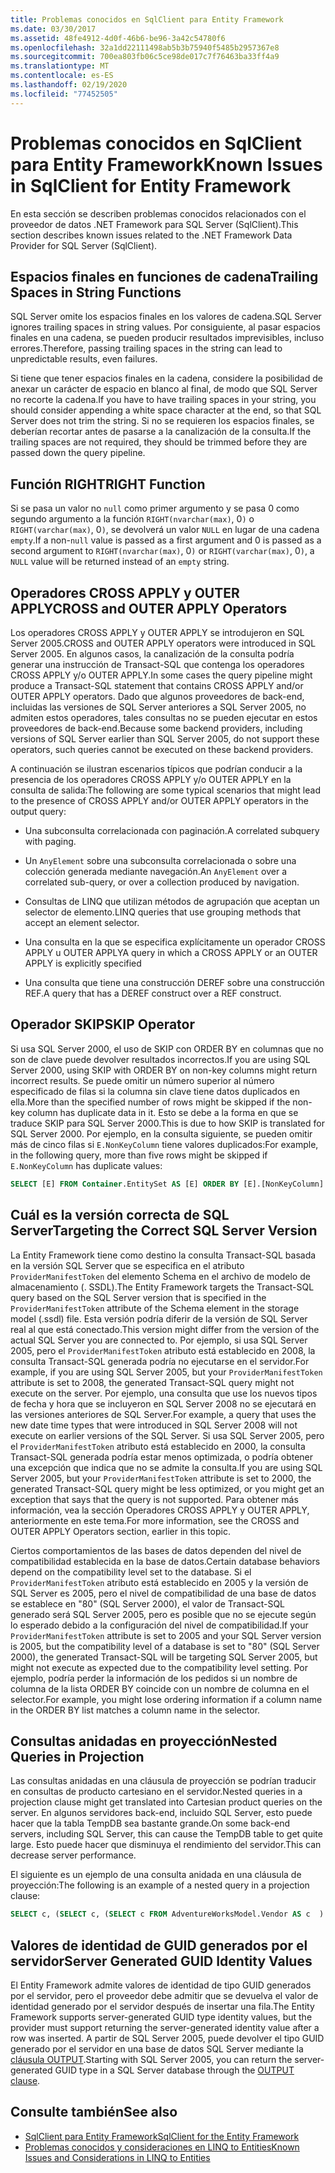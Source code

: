 ```yaml
---
title: Problemas conocidos en SqlClient para Entity Framework
ms.date: 03/30/2017
ms.assetid: 48fe4912-4d0f-46b6-be96-3a42c54780f6
ms.openlocfilehash: 32a1dd22111498ab5b3b75940f5485b2957367e8
ms.sourcegitcommit: 700ea803fb06c5ce98de017c7f76463ba33ff4a9
ms.translationtype: MT
ms.contentlocale: es-ES
ms.lasthandoff: 02/19/2020
ms.locfileid: "77452505"
---
```

# <a name="known-issues-in-sqlclient-for-entity-framework"></a><span data-ttu-id="17c32-102">Problemas conocidos en SqlClient para Entity Framework</span><span class="sxs-lookup"><span data-stu-id="17c32-102">Known Issues in SqlClient for Entity Framework</span></span>
<span data-ttu-id="17c32-103">En esta sección se describen problemas conocidos relacionados con el proveedor de datos .NET Framework para SQL Server (SqlClient).</span><span class="sxs-lookup"><span data-stu-id="17c32-103">This section describes known issues related to the .NET Framework Data Provider for SQL Server (SqlClient).</span></span>  
  
## <a name="trailing-spaces-in-string-functions"></a><span data-ttu-id="17c32-104">Espacios finales en funciones de cadena</span><span class="sxs-lookup"><span data-stu-id="17c32-104">Trailing Spaces in String Functions</span></span>  
 <span data-ttu-id="17c32-105">SQL Server omite los espacios finales en los valores de cadena.</span><span class="sxs-lookup"><span data-stu-id="17c32-105">SQL Server ignores trailing spaces in string values.</span></span> <span data-ttu-id="17c32-106">Por consiguiente, al pasar espacios finales en una cadena, se pueden producir resultados imprevisibles, incluso errores.</span><span class="sxs-lookup"><span data-stu-id="17c32-106">Therefore, passing trailing spaces in the string can lead to unpredictable results, even failures.</span></span>  
  
 <span data-ttu-id="17c32-107">Si tiene que tener espacios finales en la cadena, considere la posibilidad de anexar un carácter de espacio en blanco al final, de modo que SQL Server no recorte la cadena.</span><span class="sxs-lookup"><span data-stu-id="17c32-107">If you have to have trailing spaces in your string, you should consider appending a white space character at the end, so that SQL Server does not trim the string.</span></span> <span data-ttu-id="17c32-108">Si no se requieren los espacios finales, se deberían recortar antes de pasarse a la canalización de la consulta.</span><span class="sxs-lookup"><span data-stu-id="17c32-108">If the trailing spaces are not required, they should be trimmed before they are passed down the query pipeline.</span></span>  
  
## <a name="right-function"></a><span data-ttu-id="17c32-109">Función RIGHT</span><span class="sxs-lookup"><span data-stu-id="17c32-109">RIGHT Function</span></span>  
 <span data-ttu-id="17c32-110">Si se pasa un valor no `null` como primer argumento y se pasa 0 como segundo argumento a la función `RIGHT(nvarchar(max)`, 0`)` o `RIGHT(varchar(max)`, 0`)`, se devolverá un valor `NULL` en lugar de una cadena `empty`.</span><span class="sxs-lookup"><span data-stu-id="17c32-110">If a non-`null` value is passed as a first argument and 0 is passed as a second argument to `RIGHT(nvarchar(max)`, 0`)` or `RIGHT(varchar(max)`, 0`)`, a `NULL` value will be returned instead of an `empty` string.</span></span>  
  
## <a name="cross-and-outer-apply-operators"></a><span data-ttu-id="17c32-111">Operadores CROSS APPLY y OUTER APPLY</span><span class="sxs-lookup"><span data-stu-id="17c32-111">CROSS and OUTER APPLY Operators</span></span>  
 <span data-ttu-id="17c32-112">Los operadores CROSS APPLY y OUTER APPLY se introdujeron en SQL Server 2005.</span><span class="sxs-lookup"><span data-stu-id="17c32-112">CROSS and OUTER APPLY operators were introduced in SQL Server 2005.</span></span> <span data-ttu-id="17c32-113">En algunos casos, la canalización de la consulta podría generar una instrucción de Transact-SQL que contenga los operadores CROSS APPLY y/o OUTER APPLY.</span><span class="sxs-lookup"><span data-stu-id="17c32-113">In some cases the query pipeline might produce a Transact-SQL statement that contains CROSS APPLY and/or OUTER APPLY operators.</span></span> <span data-ttu-id="17c32-114">Dado que algunos proveedores de back-end, incluidas las versiones de SQL Server anteriores a SQL Server 2005, no admiten estos operadores, tales consultas no se pueden ejecutar en estos proveedores de back-end.</span><span class="sxs-lookup"><span data-stu-id="17c32-114">Because some backend providers, including versions of SQL Server earlier than SQL Server 2005, do not support these operators, such queries cannot be executed on these backend providers.</span></span>  
  
 <span data-ttu-id="17c32-115">A continuación se ilustran escenarios típicos que podrían conducir a la presencia de los operadores CROSS APPLY y/o OUTER APPLY en la consulta de salida:</span><span class="sxs-lookup"><span data-stu-id="17c32-115">The following are some typical scenarios that might lead to the presence of CROSS APPLY and/or OUTER APPLY operators in the output query:</span></span>  
  
- <span data-ttu-id="17c32-116">Una subconsulta correlacionada con paginación.</span><span class="sxs-lookup"><span data-stu-id="17c32-116">A correlated subquery with paging.</span></span>  
  
- <span data-ttu-id="17c32-117">Un `AnyElement` sobre una subconsulta correlacionada o sobre una colección generada mediante navegación.</span><span class="sxs-lookup"><span data-stu-id="17c32-117">An `AnyElement` over a correlated sub-query, or over a collection produced by navigation.</span></span>  
  
- <span data-ttu-id="17c32-118">Consultas de LINQ que utilizan métodos de agrupación que aceptan un selector de elemento.</span><span class="sxs-lookup"><span data-stu-id="17c32-118">LINQ queries that use grouping methods that accept an element selector.</span></span>  
  
- <span data-ttu-id="17c32-119">Una consulta en la que se especifica explícitamente un operador CROSS APPLY u OUTER APPLY</span><span class="sxs-lookup"><span data-stu-id="17c32-119">A query in which a CROSS APPLY or an OUTER APPLY is explicitly specified</span></span>  
  
- <span data-ttu-id="17c32-120">Una consulta que tiene una construcción DEREF sobre una construcción REF.</span><span class="sxs-lookup"><span data-stu-id="17c32-120">A query that has a DEREF construct over a REF construct.</span></span>  
  
## <a name="skip-operator"></a><span data-ttu-id="17c32-121">Operador SKIP</span><span class="sxs-lookup"><span data-stu-id="17c32-121">SKIP Operator</span></span>  
 <span data-ttu-id="17c32-122">Si usa SQL Server 2000, el uso de SKIP con ORDER BY en columnas que no son de clave puede devolver resultados incorrectos.</span><span class="sxs-lookup"><span data-stu-id="17c32-122">If you are using SQL Server 2000, using SKIP with ORDER BY on non-key columns might return incorrect results.</span></span> <span data-ttu-id="17c32-123">Se puede omitir un número superior al número especificado de filas si la columna sin clave tiene datos duplicados en ella.</span><span class="sxs-lookup"><span data-stu-id="17c32-123">More than the specified number of rows might be skipped if the non-key column has duplicate data in it.</span></span> <span data-ttu-id="17c32-124">Esto se debe a la forma en que se traduce SKIP para SQL Server 2000.</span><span class="sxs-lookup"><span data-stu-id="17c32-124">This is due to how SKIP is translated for SQL Server 2000.</span></span> <span data-ttu-id="17c32-125">Por ejemplo, en la consulta siguiente, se pueden omitir más de cinco filas si `E.NonKeyColumn` tiene valores duplicados:</span><span class="sxs-lookup"><span data-stu-id="17c32-125">For example, in the following query, more than five rows might be skipped if `E.NonKeyColumn` has duplicate values:</span></span>  
  
```sql  
SELECT [E] FROM Container.EntitySet AS [E] ORDER BY [E].[NonKeyColumn] DESC SKIP 5L  
```  
  
## <a name="targeting-the-correct-sql-server-version"></a><span data-ttu-id="17c32-126">Cuál es la versión correcta de SQL Server</span><span class="sxs-lookup"><span data-stu-id="17c32-126">Targeting the Correct SQL Server Version</span></span>  
 <span data-ttu-id="17c32-127">La Entity Framework tiene como destino la consulta Transact-SQL basada en la versión SQL Server que se especifica en el atributo `ProviderManifestToken` del elemento Schema en el archivo de modelo de almacenamiento (. SSDL).</span><span class="sxs-lookup"><span data-stu-id="17c32-127">The Entity Framework targets the Transact-SQL query based on the SQL Server version that is specified in the `ProviderManifestToken` attribute of the Schema element in the storage model (.ssdl) file.</span></span> <span data-ttu-id="17c32-128">Esta versión podría diferir de la versión de SQL Server real al que está conectado.</span><span class="sxs-lookup"><span data-stu-id="17c32-128">This version might differ from the version of the actual SQL Server you are connected to.</span></span> <span data-ttu-id="17c32-129">Por ejemplo, si usa SQL Server 2005, pero el `ProviderManifestToken` atributo está establecido en 2008, la consulta Transact-SQL generada podría no ejecutarse en el servidor.</span><span class="sxs-lookup"><span data-stu-id="17c32-129">For example, if you are using SQL Server 2005, but your `ProviderManifestToken` attribute is set to 2008, the generated Transact-SQL query might not execute on the server.</span></span> <span data-ttu-id="17c32-130">Por ejemplo, una consulta que use los nuevos tipos de fecha y hora que se incluyeron en SQL Server 2008 no se ejecutará en las versiones anteriores de SQL Server.</span><span class="sxs-lookup"><span data-stu-id="17c32-130">For example, a query that uses the new date time types that were introduced in SQL Server 2008 will not execute on earlier versions of the SQL Server.</span></span> <span data-ttu-id="17c32-131">Si usa SQL Server 2005, pero el `ProviderManifestToken` atributo está establecido en 2000, la consulta Transact-SQL generada podría estar menos optimizada, o podría obtener una excepción que indica que no se admite la consulta.</span><span class="sxs-lookup"><span data-stu-id="17c32-131">If you are using SQL Server 2005, but your `ProviderManifestToken` attribute is set to 2000, the generated Transact-SQL query might be less optimized, or you might get an exception that says that the query is not supported.</span></span> <span data-ttu-id="17c32-132">Para obtener más información, vea la sección Operadores CROSS APPLY y OUTER APPLY, anteriormente en este tema.</span><span class="sxs-lookup"><span data-stu-id="17c32-132">For more information, see the CROSS and OUTER APPLY Operators section, earlier in this topic.</span></span>  
  
 <span data-ttu-id="17c32-133">Ciertos comportamientos de las bases de datos dependen del nivel de compatibilidad establecida en la base de datos.</span><span class="sxs-lookup"><span data-stu-id="17c32-133">Certain database behaviors depend on the compatibility level set to the database.</span></span> <span data-ttu-id="17c32-134">Si el `ProviderManifestToken` atributo está establecido en 2005 y la versión de SQL Server es 2005, pero el nivel de compatibilidad de una base de datos se establece en "80" (SQL Server 2000), el valor de Transact-SQL generado será SQL Server 2005, pero es posible que no se ejecute según lo esperado debido a la configuración del nivel de compatibilidad.</span><span class="sxs-lookup"><span data-stu-id="17c32-134">If your `ProviderManifestToken` attribute is set to 2005 and your SQL Server version is 2005, but the compatibility level of a database is set to "80" (SQL Server 2000), the generated Transact-SQL will be targeting SQL Server 2005, but might not execute as expected due to the compatibility level setting.</span></span> <span data-ttu-id="17c32-135">Por ejemplo, podría perder la información de los pedidos si un nombre de columna de la lista ORDER BY coincide con un nombre de columna en el selector.</span><span class="sxs-lookup"><span data-stu-id="17c32-135">For example, you might lose ordering information if a column name in the ORDER BY list matches a column name in the selector.</span></span>  
  
## <a name="nested-queries-in-projection"></a><span data-ttu-id="17c32-136">Consultas anidadas en proyección</span><span class="sxs-lookup"><span data-stu-id="17c32-136">Nested Queries in Projection</span></span>  
 <span data-ttu-id="17c32-137">Las consultas anidadas en una cláusula de proyección se podrían traducir en consultas de producto cartesiano en el servidor.</span><span class="sxs-lookup"><span data-stu-id="17c32-137">Nested queries in a projection clause might get translated into Cartesian product queries on the server.</span></span> <span data-ttu-id="17c32-138">En algunos servidores back-end, incluido SQL Server, esto puede hacer que la tabla TempDB sea bastante grande.</span><span class="sxs-lookup"><span data-stu-id="17c32-138">On some back-end servers, including SQL Server, this can cause the TempDB table to get quite large.</span></span> <span data-ttu-id="17c32-139">Esto puede hacer que disminuya el rendimiento del servidor.</span><span class="sxs-lookup"><span data-stu-id="17c32-139">This can decrease server performance.</span></span>  
  
 <span data-ttu-id="17c32-140">El siguiente es un ejemplo de una consulta anidada en una cláusula de proyección:</span><span class="sxs-lookup"><span data-stu-id="17c32-140">The following is an example of a nested query in a projection clause:</span></span>  
  
```sql  
SELECT c, (SELECT c, (SELECT c FROM AdventureWorksModel.Vendor AS c  ) As Inner2 FROM AdventureWorksModel.JobCandidate AS c  ) As Inner1 FROM AdventureWorksModel.EmployeeDepartmentHistory AS c  
```  
  
## <a name="server-generated-guid-identity-values"></a><span data-ttu-id="17c32-141">Valores de identidad de GUID generados por el servidor</span><span class="sxs-lookup"><span data-stu-id="17c32-141">Server Generated GUID Identity Values</span></span>  
 <span data-ttu-id="17c32-142">El Entity Framework admite valores de identidad de tipo GUID generados por el servidor, pero el proveedor debe admitir que se devuelva el valor de identidad generado por el servidor después de insertar una fila.</span><span class="sxs-lookup"><span data-stu-id="17c32-142">The Entity Framework supports server-generated GUID type identity values, but the provider must support returning the server-generated identity value after a row was inserted.</span></span> <span data-ttu-id="17c32-143">A partir de SQL Server 2005, puede devolver el tipo GUID generado por el servidor en una base de datos SQL Server mediante la [cláusula OUTPUT](/sql/t-sql/queries/output-clause-transact-sql).</span><span class="sxs-lookup"><span data-stu-id="17c32-143">Starting with SQL Server 2005, you can return the server-generated GUID type in a SQL Server database through the [OUTPUT clause](/sql/t-sql/queries/output-clause-transact-sql).</span></span>
  
## <a name="see-also"></a><span data-ttu-id="17c32-144">Consulte también</span><span class="sxs-lookup"><span data-stu-id="17c32-144">See also</span></span>

- [<span data-ttu-id="17c32-145">SqlClient para Entity Framework</span><span class="sxs-lookup"><span data-stu-id="17c32-145">SqlClient for the Entity Framework</span></span>](sqlclient-for-the-entity-framework.md)
- [<span data-ttu-id="17c32-146">Problemas conocidos y consideraciones en LINQ to Entities</span><span class="sxs-lookup"><span data-stu-id="17c32-146">Known Issues and Considerations in LINQ to Entities</span></span>](./language-reference/known-issues-and-considerations-in-linq-to-entities.md)
